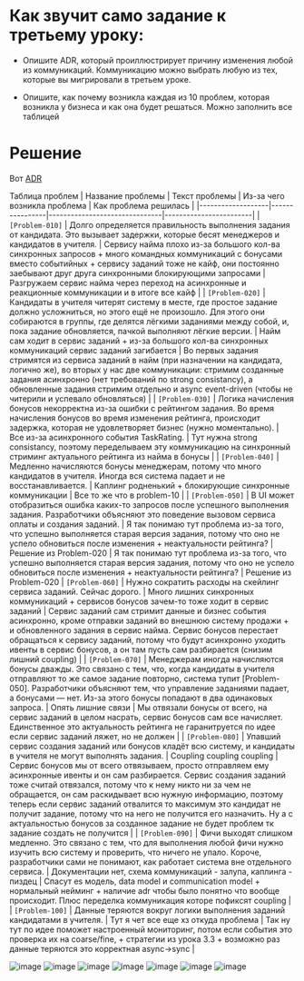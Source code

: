 # Как звучит само задание к третьему уроку:
* Опишите ADR, который проиллюстрирует причину изменения любой из коммуникаций. Коммуникацию можно выбрать любую из тех, которые вы мигрировали в третьем уроке.

* Опишите, как почему возникла каждая из 10 проблем, которая возникла у бизнеса и как она будет решаться. Можно заполнить все таблицей

# Решение

Вот [ADR](./001-fix-eventual-consistency-for-created-updated-exercises.md)

Таблица проблем
| Название проблемы | Текст проблемы | Из-за чего возникла проблема | Как проблема решилась |
|-------------------|----------------|-------------------------------|------------------------|
| `[Problem-010]`   | Долго определяется правильность выполнения задания от кандидата. Это вызывает задержки, которые бесят менеджеров и кандидатов в учителя. | Сервису найма плохо из-за большого кол-ва синхронных запросов + много командных коммуникаций с бонусами вместо событийных + сервису заданий тоже не кайф, они постоянно заебывают друг друга синхронными блокирующими запросами                               | Разгружаем сервис найма через переход на асинхронные и реакционные коммуникации и в итоге все кайф                       |
| `[Problem-020]`   | Кандидаты в учителя читерят систему в месте, где простое задание должно усложниться, но этого ещё не произошло. Для этого они собираются в группы, где делятся лёгкими заданиями между собой, и, пока задание обновляется, пачкой выполняют лёгкие версии. | Найм сам ходит в сервис заданий + из-за большого кол-ва синхронных коммуникаций сервис заданий загибается                              | Во первых задания стримятся из сервиса заданий в найм (при назначении на кандидата, логично же), во вторых у нас две коммуникации: стримим созданные задания асинхронно (нет требований по strong consistancy), а обновленные задания стримим отдельно и async event-driven (чтобы не читерили и успевало обновляться)                       |
| `[Problem-030]`   | Логика начисления бонусов некорректна из-за ошибки с рейтингом задания. Во время начисления бонусов во время изменения рейтинга, происходит задержка, которая не удовлетворяет бизнес (нужно моментально). | Все из-за асинхронного события TaskRating.                               |  Тут нужна strong consistancy, поэтому переделываем эту коммуникацию на синхронный стриминг актуального рейтинга из найма в бонусы                       |
| `[Problem-040]`   | Медленно начисляются бонусы менеджерам, потому что много кандидатов в учителя. Иногда вся система падает и не восстанавливается. | Каплинг родненький + блокирующие синхронные коммуникации                              | Все то же что в problem-10                       |
| `[Problem-050]`   | В UI может отобразиться ошибка каких-то запросов после успешного выполнения задания. Разработчики объясняют это поведение вызовом сервиса оплаты и создания заданий. | Я так понимаю тут проблема из-за того, что успешно выполняется старая версия задания, потому что оно не успело обновиться после изменения + неактуальности рейтинга?                     | Решение из Problem-020                               | Я так понимаю тут проблема из-за того, что успешно выполняется старая версия задания, потому что оно не успело обновиться после изменения + неактуальности рейтинга?                     | Решение из Problem-020 
| `[Problem-060]`   | Нужно сократить расходы на скейлинг сервиса заданий. Сейчас дорого. | Много лишних синхронных коммуникаций + сервисов бонусов зачем-то тоже ходит в сервис заданий                             | Сервис заданий сам стримит данные и бизнес события асинхронно, кроме отправки заданий во внешнюю систему продажи +  и обновленного задания в сервис найма. Сервис бонусов перестает обращаться к сервису заданий, потому что будут асинхронно уходить ивенты в сервис бонусов, а он там пусть сам разбирается (снизим лишний coupling)                      |
| `[Problem-070]`   | Менеджерам иногда начисляются бонусы дважды. Это связано с тем, что, когда кандидаты в учителя отправляют то же самое задание повторно, система тупит [Problem-050]. Разработчики объясняют тем, что управление заданиями падает, а бонусами — нет. Из-за этого бонусы попадают в два одинаковых запроса. |  Опять лишние связи                              | Мы отвязали бонусы от всего, на сервис заданий в целом насрать, сервис бонусов сам все начисляет. Единственное это актуальность рейтинга не гаранитруется по идее если сервис заданий ляжет, но не должен                        |
| `[Problem-080]`   | Упавший сервис создания заданий или бонусов кладёт всю систему, и кандидаты в учителя не могут выполнять задания. | Coupling coupling coupling                              | Сервис бонусов мы от всего отвязываем, просто отправляем ему асинхронные ивенты и он сам разбирается. Сервис создания заданий тоже считай отвязался, потому что к нему никто ни за чем не обращается, он сам раскидывает всю нужную информацию, поэтому теперь если сервис заданий отвалится то максимум это кандидат не получит задание, потому что на него не получится его назначить. Ну а с актуальностью бонусов за созданное задание не будет проблем тк задание создать не получится                       |
| `[Problem-090]`   | Фичи выходят слишком медленно. Это связано с тем, что для выполнения любой фичи нужно изучить всю систему и проверить, что ничего не упало. Короче, разработчики сами не понимают, как работает система вне отдельного сервиса. | Документации нет, схема коммуникаций - залупа, каплинга - пиздец                              | Спасут es модель, data model и communication model + нормальный нейминг + наличие adr чтобы было понятно что вообще происходит. Плюс переделка коммуникация которе пофиксят coupling                      |
| `[Problem-100]`   | Данные теряются вокруг логики выполнения заданий кандидатами в учителя. |  Тут я чет все еще хз откуда проблема                             | Так ну тут по идее поможет настроенный мониторинг, потом если события это проверка их на coarse/fine, + стратегии из урока 3.3 + возможно раз данные теряются это корректная async->sync                       |

![image](./meme/bikukle.png)
![image](./meme/chill.jpg)
![image](./meme/agile.jpg)
![image](./meme/go.jpg)
![image](./meme/job_moment.jpg)
![image](./meme/mypy.jpg)
![image](./meme/toml.jpg)
